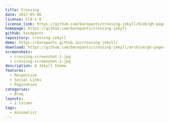 ```yaml
---
title: Crossing
date: 2017-05-06
license: CC0-1.0
license_link: https://github.com/barepants/crossing-jekyll/blob/gh-pages/LICENSE
homepage: https://github.com/barepants/crossing-jekyll
github: barepants
repository: crossing-jekyll
demo: https://barepants.github.io/crossing-jekyll/
download: https://github.com/barepants/crossing-jekyll/archive/gh-pages.zip
screenshots:
  - crossing-screenshot-1.jpg
  - crossing-screenshot-2.jpg
description: A Jekyll theme
features:
  - Responsive
  - Social Links
  - Pagination
categories:
  - Blog
layouts:
  - 1 Column
tags:
  - minimalist
---
```

